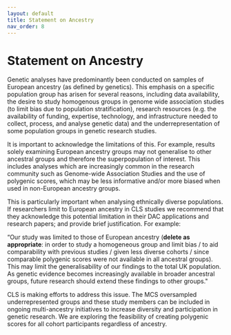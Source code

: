 ```yaml
---
layout: default
title: Statement on Ancestry
nav_order: 8
---
```


# **Statement on Ancestry** 

Genetic analyses have predominantly been conducted on samples of European ancestry (as defined by genetics). This emphasis on a specific population group has arisen for several reasons, including data availability, the desire to study homogenous groups in genome wide association studies (to limit bias due to population stratification), research resources (e.g. the availability of funding, expertise, technology, and infrastructure needed to collect, process, and analyse genetic data) and the underrepresentation of some population groups in genetic research studies.  

It is important to acknowledge the limitations of this. For example, results solely examining European ancestry groups may not generalise to other ancestral groups and therefore the superpopulation of interest. This includes analyses which are increasingly common in the research community such as Genome-wide Association Studies and the use of polygenic scores, which may be less informative and/or more biased when used in non-European ancestry groups.  

This is particularly important when analysing ethnically diverse populations. If researchers limit to European ancestry in CLS studies we recommend that they acknowledge this potential limitation in their DAC applications and research papers; and provide brief justification.  For example: 

“Our study was limited to those of European ancestry (**delete as appropriate**: in order to study a homogeneous group and limit bias / to aid comparability with previous studies / given less diverse cohorts / since comparable polygenic scores were not available in all ancestral groups). This may limit the generalisability of our findings to the total UK population. As genetic evidence becomes increasingly available in broader ancestral groups, future research should extend these findings to other groups." 

CLS is making efforts to address this issue. The MCS oversampled underrepresented groups and these study members can be included in ongoing multi-ancestry initiatives to increase diversity and participation in genetic research. We are exploring the feasibility of creating polygenic scores for all cohort participants regardless of ancestry.    
